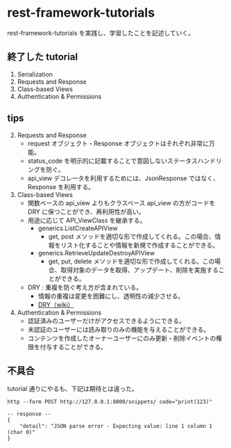 # rest-framework-tutorials

rest-framework-tutorials を実践し、学習したことを記述していく。

## 終了した tutorial

1. Serialization
2. Requests and Response
3. Class-based Views
4. Authentication & Permissions

## tips

2. Requests and Response
   - request オブジェクト・Response オブジェクトはそれぞれ非常に万能。
   - status_code を明示的に記載することで意図しないステータスハンドリングを防ぐ。
   - api_view デコレータを利用するためには、JsonResponse ではなく、Response を利用する。
3. Class-based Views
   - 関数ベースの api_view よりもクラスベース api_view の方がコードを DRY に保つことができ、再利用性が高い。
   - 用途に応じて API_ViewClass を継承する。
     - generics.ListCreateAPIView
       - get, post メソッドを適切な形で作成してくれる。この場合、情報をリスト化することや情報を新規で作成することができる。
     - generics.RetrieveUpdateDestroyAPIView
       - get, put, delete メソッドを適切な形で作成してくれる。この場合、取得対象のデータを取得、アップデート、削除を実施することができる。
   - DRY : 重複を防ぐ考え方が含まれている。
     - 情報の重複は変更を困難にし、透明性の減少させる。
     - [DRY（wiki）](https://ja.wikipedia.org/wiki/Don%27t_repeat_yourself)
4. Authentication & Permissions
   - 認証済みのユーザーだけがアクセスできるようにできる。
   - 未認証のユーザーには読み取りのみの機能を与えることができる。
   - コンテンツを作成したオーナーユーザーにのみ更新・削除イベントの権限を付与することができる。

## 不具合

tutorial 通りにやるも、下記は期待とは違った。

```terminal
http --form POST http://127.0.0.1:8000/snippets/ code="print(123)"

-- response --
{
    "detail": "JSON parse error - Expecting value: line 1 column 1 (char 0)"
}
```
